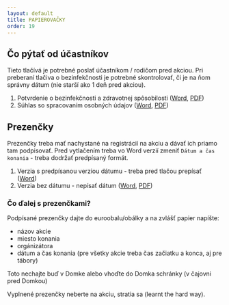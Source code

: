 ```yaml
---
layout: default
title: PAPIEROVAČKY
order: 19
---
```


## Čo pýtať od účastníkov

Tieto tlačívá je potrebné poslať účastníkom / rodičom pred akciou.
Pri preberaní tlačiva o bezinfekčnosti je potrebné skontrolovať, či je na ňom správny dátum (nie starší ako 1 deň pred akciou).

1. Potvrdenie o bezinfekčnosti a zdravotnej spôsobilosti ([Word](downloads/Potvrdenie_o_bezinfekcnosti_a_zdravotnom_stave-na_denny_aj_pobytovy_tabor.docx), [PDF](downloads/Potvrdenie_o_bezinfekcnosti_a_zdravotnom_stave-na_denny_aj_pobytovy_tabor.pdf))
2. Súhlas so spracovaním osobných údajov ([Word](downloads/Suhlas_so_spracovanim_osobnych_udajov-na_denny_aj_pobytovy_tabor.docx), [PDF](downloads/Suhlas_so_spracovanim_osobnych_udajov-na_denny_aj_pobytovy_tabor.pdf))

## Prezenčky

Prezenčky treba mať nachystané na registrácií na akciu a dávať ich priamo tam podpisovať. Pred vytlačením treba vo Word verzií zmeniť `Dátum a čas konania` - treba dodržať predpísaný formát.

1. Verzia s predpísanou verziou dátumu - treba pred tlačou prepísať ([Word](downloads/Prezencna_listina_na_podujatie_s_dotáciou_MŠVVaŠ_SR.docx))
2. Verzia bez dátumu - nepísať dátum ([Word](downloads/Prezencna_listina_na_podujatie_s_dotáciou_MŠVVaŠ_SR_verzia_bez_datumu.docx), [PDF](downloads/Prezencna_listina_na_podujatie_s_dotáciou_MŠVVaŠ_SR_verzia_bez_datumu.pdf))

### Čo ďalej s prezenčkami?

Podpísané prezenčky dajte do euroobalu/obálky a na zvlášť papier napíšte:

- názov akcie
- miesto konania
- orgánizátora
- dátum a čas konania (pre všetky akcie treba čas začiatku a konca, aj pre tábory)

Toto nechajte buď v Domke alebo vhoďte do Domka schránky (v čajovni pred Domkou)

Vyplnené prezenčky neberte na akciu, stratia sa (learnt the hard way).
